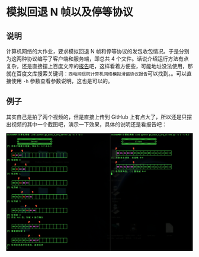 # 模拟回退 N 帧以及停等协议

## 说明

计算机网络的大作业，要求模拟回退 N 帧和停等协议的发包收包情况。于是分别为这两种协议编写了客户端和服务端，即总共 4 个文件。话说介绍运行方法有点复杂，还是直接摆上百度文库的[报告](http://wenku.baidu.com/view/4c3986ef227916888586d7d2)吧，这样看着方便些，可能地址没法使用，那就在百度文库搜索关键词：`西电网信院计算机网络模拟滑窗协议报告`可以找到。。可以直接使用 `-h` 参数查看参数说明，这也是可以的。

## 例子

其实自己是拍了两个视频的，但是直接上传到 GitHub 上有点大了，所以还是只摆出视频的其中一个截图吧，演示一下效果，具体的说明还是看报告吧：

![演示说明](https://github.com/L1nwatch/Mac-Python-3.X/blob/master/%E8%AE%A1%E7%AE%97%E6%9C%BA%E7%BD%91%E7%BB%9C/%E6%BC%94%E7%A4%BA%E8%AF%B4%E6%98%8E.png?raw=true)